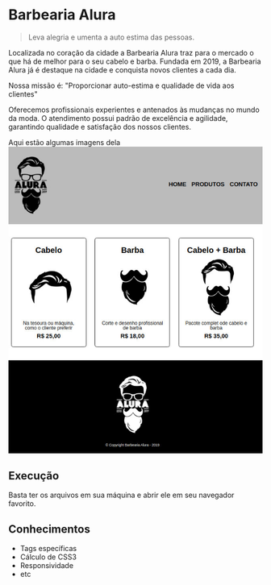 # Barbearia Alura
> Leva alegria e umenta a auto estima das pessoas.

Localizada no coração da cidade a Barbearia Alura traz para o mercado o que há de melhor para o seu cabelo e barba. Fundada em 2019, a Barbearia Alura já é destaque na cidade e conquista novos clientes a cada dia.

Nossa missão é: "Proporcionar auto-estima e qualidade de vida aos clientes"

Oferecemos profissionais experientes e antenados às mudanças no mundo da moda. O atendimento possui padrão de excelência e agilidade, garantindo qualidade e satisfação dos nossos clientes.

Aqui estão algumas imagens dela
![](./assets/produtos.jpg) 

## Execução

Basta ter os arquivos em sua máquina e abrir ele em seu navegador favorito. 

## Conhecimentos
* Tags específicas
* Cálculo de CSS3
* Responsividade
* etc